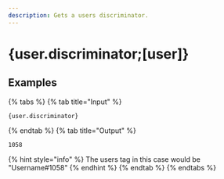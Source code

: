 ```yaml
---
description: Gets a users discriminator.
---
```

# {user.discriminator;[user]}
## Examples
{% tabs %}
{% tab title="Input" %}
```text
{user.discriminator}
```
{% endtab %}
{% tab title="Output" %}
```text
1058
```
{% hint style="info" %}
The users tag in this case would be "Username#1058"
{% endhint %}
{% endtab %}
{% endtabs %}